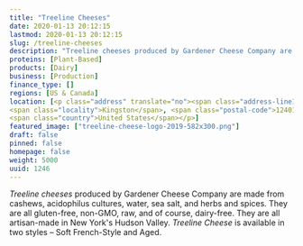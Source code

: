 ```yaml
---
title: "Treeline Cheeses"
date: 2020-01-13 20:12:15
lastmod: 2020-01-13 20:12:15
slug: /treeline-cheeses
description: "Treeline cheeses produced by Gardener Cheese Company are made from cashews, acidophilus cultures, water, sea salt, and herbs and spices. They are all gluten-free, non-GMO, raw, and of course, dairy-free. They are all artisan-made in New York's Hudson Valley. Treeline Cheese is available in two styles – Soft French-Style and Aged."
proteins: [Plant-Based]
products: [Dairy]
business: [Production]
finance_type: []
regions: [US & Canada]
location: [<p class="address" translate="no"><span class="address-line1">Sterling Street</span><br>
<span class="locality">Kingston</span>, <span class="postal-code">12401</span><br>
<span class="country">United States</span></p>]
featured_image: ["treeline-cheese-logo-2019-582x300.png"]
draft: false
pinned: false
homepage: false
weight: 5000
uuid: 1246
---
```

<p><em>Treeline cheeses</em> produced by Gardener Cheese Company are made from cashews, acidophilus cultures, water, sea salt, and herbs and spices. They are all gluten-free, non-GMO, raw, and of course, dairy-free. They are all artisan-made in New York's Hudson Valley. <em>Treeline Cheese</em> is available in two styles – Soft French-Style and Aged.</p>
